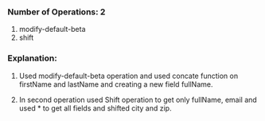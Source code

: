 ### Number of Operations: 2

1. modify-default-beta
2. shift

### Explanation:

1. Used modify-default-beta operation and used concate function on firstName and lastName and creating a new field fullName.

2. In second operation used Shift operation to get only fullName, email and used * to get all fields and  shifted city and zip.